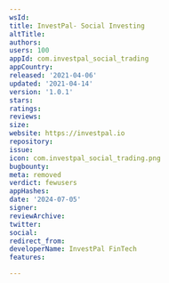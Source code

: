 ```yaml
---
wsId: 
title: InvestPal- Social Investing
altTitle: 
authors: 
users: 100
appId: com.investpal_social_trading
appCountry: 
released: '2021-04-06'
updated: '2021-04-14'
version: '1.0.1'
stars: 
ratings: 
reviews: 
size: 
website: https://investpal.io
repository: 
issue: 
icon: com.investpal_social_trading.png
bugbounty: 
meta: removed
verdict: fewusers
appHashes: 
date: '2024-07-05'
signer: 
reviewArchive: 
twitter: 
social: 
redirect_from: 
developerName: InvestPal FinTech
features: 

---
```


